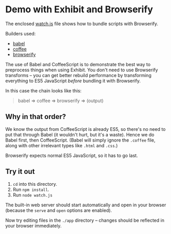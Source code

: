# Demo with Exhibit and Browserify

The enclosed [watch.js](./watch.js) file shows how to bundle scripts with Browserify.

Builders used:

- [babel](https://github.com/exhibitjs/exhibit-builder-babel)
- [coffee](https://github.com/exhibitjs/exhibit-builder-coffee)
- [browserify](https://github.com/exhibitjs/exhibit-builder-browserify)

The use of Babel and CoffeeScript is to demonstrate the best way to preprocess things when using Exhibit. You don't need to use Browserify transforms – you can get better rebuild performance by transforming everything to ES5 JavaScript *before* bundling it with Browserify.

In this case the chain looks like this:

> babel => coffee => browserify => (output)

## Why in that order?

We know the output from CoffeeScript is already ES5, so there's no need to put that through Babel (it wouldn't hurt, but it's a waste). Hence we do Babel first, then CoffeeScript. (Babel will simply ignore the `.coffee` file, along with other irrelevant types like `.html` and `.css`.)

Browserify expects normal ES5 JavaScript, so it has to go last.

## Try it out

1. `cd` into this directory.
2. Run `npm install`.
3. Run `node watch.js`

The built-in web server should start automatically and open in your browser (because the `serve` and `open` options are enabled).

Now try editing files in the `./app` directory – changes should be reflected in your browser immediately.
